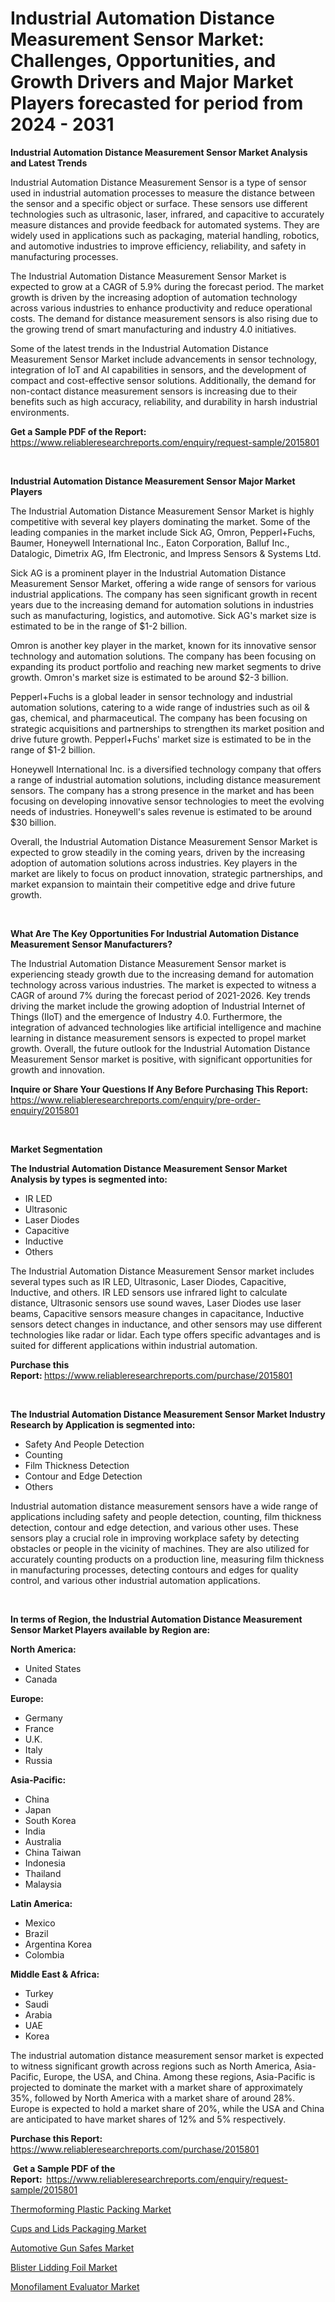 <p><h1>Industrial Automation Distance Measurement Sensor Market: Challenges, Opportunities, and Growth Drivers and Major Market Players forecasted for period from 2024 - 2031</h1></p><p><strong>Industrial Automation Distance Measurement Sensor Market Analysis and Latest Trends</strong></p>
<p><p>Industrial Automation Distance Measurement Sensor is a type of sensor used in industrial automation processes to measure the distance between the sensor and a specific object or surface. These sensors use different technologies such as ultrasonic, laser, infrared, and capacitive to accurately measure distances and provide feedback for automated systems. They are widely used in applications such as packaging, material handling, robotics, and automotive industries to improve efficiency, reliability, and safety in manufacturing processes.</p><p>The Industrial Automation Distance Measurement Sensor Market is expected to grow at a CAGR of 5.9% during the forecast period. The market growth is driven by the increasing adoption of automation technology across various industries to enhance productivity and reduce operational costs. The demand for distance measurement sensors is also rising due to the growing trend of smart manufacturing and industry 4.0 initiatives.</p><p>Some of the latest trends in the Industrial Automation Distance Measurement Sensor Market include advancements in sensor technology, integration of IoT and AI capabilities in sensors, and the development of compact and cost-effective sensor solutions. Additionally, the demand for non-contact distance measurement sensors is increasing due to their benefits such as high accuracy, reliability, and durability in harsh industrial environments.</p></p>
<p><strong>Get a Sample PDF of the Report:&nbsp;</strong> <a href="https://www.reliableresearchreports.com/enquiry/request-sample/2015801">https://www.reliableresearchreports.com/enquiry/request-sample/2015801</a></p>
<p>&nbsp;</p>
<p><strong>Industrial Automation Distance Measurement Sensor Major Market Players</strong></p>
<p><p>The Industrial Automation Distance Measurement Sensor Market is highly competitive with several key players dominating the market. Some of the leading companies in the market include Sick AG, Omron, Pepperl+Fuchs, Baumer, Honeywell International Inc., Eaton Corporation, Balluf Inc., Datalogic, Dimetrix AG, Ifm Electronic, and Impress Sensors & Systems Ltd.</p><p>Sick AG is a prominent player in the Industrial Automation Distance Measurement Sensor Market, offering a wide range of sensors for various industrial applications. The company has seen significant growth in recent years due to the increasing demand for automation solutions in industries such as manufacturing, logistics, and automotive. Sick AG's market size is estimated to be in the range of $1-2 billion.</p><p>Omron is another key player in the market, known for its innovative sensor technology and automation solutions. The company has been focusing on expanding its product portfolio and reaching new market segments to drive growth. Omron's market size is estimated to be around $2-3 billion.</p><p>Pepperl+Fuchs is a global leader in sensor technology and industrial automation solutions, catering to a wide range of industries such as oil & gas, chemical, and pharmaceutical. The company has been focusing on strategic acquisitions and partnerships to strengthen its market position and drive future growth. Pepperl+Fuchs' market size is estimated to be in the range of $1-2 billion.</p><p>Honeywell International Inc. is a diversified technology company that offers a range of industrial automation solutions, including distance measurement sensors. The company has a strong presence in the market and has been focusing on developing innovative sensor technologies to meet the evolving needs of industries. Honeywell's sales revenue is estimated to be around $30 billion.</p><p>Overall, the Industrial Automation Distance Measurement Sensor Market is expected to grow steadily in the coming years, driven by the increasing adoption of automation solutions across industries. Key players in the market are likely to focus on product innovation, strategic partnerships, and market expansion to maintain their competitive edge and drive future growth.</p></p>
<p>&nbsp;</p>
<p><strong>What Are The Key Opportunities For Industrial Automation Distance Measurement Sensor Manufacturers?</strong></p>
<p><p>The Industrial Automation Distance Measurement Sensor market is experiencing steady growth due to the increasing demand for automation technology across various industries. The market is expected to witness a CAGR of around 7% during the forecast period of 2021-2026. Key trends driving the market include the growing adoption of Industrial Internet of Things (IIoT) and the emergence of Industry 4.0. Furthermore, the integration of advanced technologies like artificial intelligence and machine learning in distance measurement sensors is expected to propel market growth. Overall, the future outlook for the Industrial Automation Distance Measurement Sensor market is positive, with significant opportunities for growth and innovation.</p></p>
<p><strong>Inquire or Share Your Questions If Any Before Purchasing This Report:</strong> <a href="https://www.reliableresearchreports.com/enquiry/pre-order-enquiry/2015801">https://www.reliableresearchreports.com/enquiry/pre-order-enquiry/2015801</a></p>
<p>&nbsp;</p>
<p><strong>Market Segmentation</strong></p>
<p><strong>The Industrial Automation Distance Measurement Sensor Market Analysis by types is segmented into:</strong></p>
<p><ul><li>IR LED</li><li>Ultrasonic</li><li>Laser Diodes</li><li>Capacitive</li><li>Inductive</li><li>Others</li></ul></p>
<p><p>The Industrial Automation Distance Measurement Sensor market includes several types such as IR LED, Ultrasonic, Laser Diodes, Capacitive, Inductive, and others. IR LED sensors use infrared light to calculate distance, Ultrasonic sensors use sound waves, Laser Diodes use laser beams, Capacitive sensors measure changes in capacitance, Inductive sensors detect changes in inductance, and other sensors may use different technologies like radar or lidar. Each type offers specific advantages and is suited for different applications within industrial automation.</p></p>
<p><strong>Purchase this Report:&nbsp;</strong><a href="https://www.reliableresearchreports.com/purchase/2015801">https://www.reliableresearchreports.com/purchase/2015801</a></p>
<p>&nbsp;</p>
<p><strong>The Industrial Automation Distance Measurement Sensor Market Industry Research by Application is segmented into:</strong></p>
<p><ul><li>Safety And People Detection</li><li>Counting</li><li>Film Thickness Detection</li><li>Contour and Edge Detection</li><li>Others</li></ul></p>
<p><p>Industrial automation distance measurement sensors have a wide range of applications including safety and people detection, counting, film thickness detection, contour and edge detection, and various other uses. These sensors play a crucial role in improving workplace safety by detecting obstacles or people in the vicinity of machines. They are also utilized for accurately counting products on a production line, measuring film thickness in manufacturing processes, detecting contours and edges for quality control, and various other industrial automation applications.</p></p>
<p>&nbsp;</p>
<p><strong>In terms of Region, the Industrial Automation Distance Measurement Sensor Market Players available by Region are:</strong></p>
<p>
    <p> <strong> North America: </strong>
        <ul>
            <li>United States</li>
            <li>Canada</li>
        </ul>
        </p> 
    <p> <strong> Europe: </strong>
        <ul>
            <li>Germany</li>
            <li>France</li>
            <li>U.K.</li>
            <li>Italy</li>
            <li>Russia</li>
        </ul>
        </p> 
    <p> <strong> Asia-Pacific: </strong>
        <ul>
            <li>China</li>
            <li>Japan</li>
            <li>South Korea</li>
            <li>India</li>
            <li>Australia</li>
            <li>China Taiwan</li>
            <li>Indonesia</li>
            <li>Thailand</li>
            <li>Malaysia</li>
        </ul>
        </p> 
    <p> <strong> Latin America: </strong>
        <ul>
            <li>Mexico</li>
            <li>Brazil</li>
            <li>Argentina Korea</li>
            <li>Colombia</li>
        </ul>
        </p> 
    <p> <strong> Middle East & Africa: </strong>
        <ul>
            <li>Turkey</li>
            <li>Saudi</li>
            <li>Arabia</li>
            <li>UAE</li>
            <li>Korea</li>
        </ul>
    </p>
    </p>
<p><p>The industrial automation distance measurement sensor market is expected to witness significant growth across regions such as North America, Asia-Pacific, Europe, the USA, and China. Among these regions, Asia-Pacific is projected to dominate the market with a market share of approximately 35%, followed by North America with a market share of around 28%. Europe is expected to hold a market share of 20%, while the USA and China are anticipated to have market shares of 12% and 5% respectively.</p></p>
<p><strong>Purchase this Report: </strong><a href="https://www.reliableresearchreports.com/purchase/2015801">https://www.reliableresearchreports.com/purchase/2015801</a></p>
<p>&nbsp;<strong>Get a Sample PDF of the Report:&nbsp;&nbsp;</strong><a href="https://www.reliableresearchreports.com/enquiry/request-sample/2015801">https://www.reliableresearchreports.com/enquiry/request-sample/2015801</a></p>
<p><strong></strong></p>
<p><p><a href="https://carnation-joke-41f.notion.site/Thermoforming-Plastic-Packing-Market-A-Comprehensive-Report-of-its-Market-Share-Growth-Trends-202-5021a1db15c044cd8af7fe6da0a6c781">Thermoforming Plastic Packing Market</a></p><p><a href="https://extreme-scabiosa-c81.notion.site/Cups-and-Lids-Packaging-Market-Analysis-and-Market-Size-Global-Industry-Overview-Market-Segmentati-eb071e7c234a43069fc648e60e5fdcd1">Cups and Lids Packaging Market</a></p><p><a href="https://view.publitas.com/reportprime-1/automotive-gun-safes-market-share-market-new-trends-analysis-report-by-type-by-application-by-end-use-by-region-and-segment-forecasts-2024-2031/">Automotive Gun Safes Market</a></p><p><a href="https://view.publitas.com/reportprime-1/blister-lidding-foil-market-with-the-goal-of-estimating-the-market-size-and-future-growth-potential-of-various-market-segments-based-on-component-applications-end-user-and-region/">Blister Lidding Foil Market</a></p><p><a href="https://adventurous-uranium-ef9.notion.site/Monofilament-Evaluator-Market-Offer-Valuable-Insights-into-Market-Size-Market-Share-Market-Trends--8a98b3bfe35a4bb382029ec059693c10">Monofilament Evaluator Market</a></p></p>